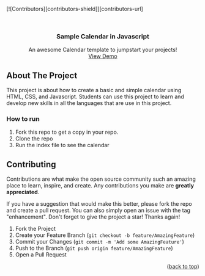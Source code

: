 [![Contributors][contributors-shield]][contributors-url]

<!-- PROJECT LOGO -->
<br />
<div align="center"> 
  <h3 align="center">Sample Calendar in Javascript</h3>

  <p align="center">
    An awesome Calendar template to jumpstart your projects!
    <br />
    <a href="https://gdsc-svvv.github.io/sample-calendar/">View Demo</a>
  </p>
</div>



<!-- ABOUT THE PROJECT -->
## About The Project

This project is about how to create a basic and simple calendar using HTML, CSS, and Javascript. Students can use this project to learn and develop new skills in all the languages that are use in this project.
<!-- GETTING STARTED -->

### How to run

1. Fork this repo to get a copy in your repo.
2. Clone the repo
3. Run the index file to see the calendar

<!-- CONTRIBUTING -->
## Contributing

Contributions are what make the open source community such an amazing place to learn, inspire, and create. Any contributions you make are **greatly appreciated**.

If you have a suggestion that would make this better, please fork the repo and create a pull request. You can also simply open an issue with the tag "enhancement".
Don't forget to give the project a star! Thanks again!

1. Fork the Project
2. Create your Feature Branch (`git checkout -b feature/AmazingFeature`)
3. Commit your Changes (`git commit -m 'Add some AmazingFeature'`)
4. Push to the Branch (`git push origin feature/AmazingFeature`)
5. Open a Pull Request

<p align="right">(<a href="#top">back to top</a>)</p>

